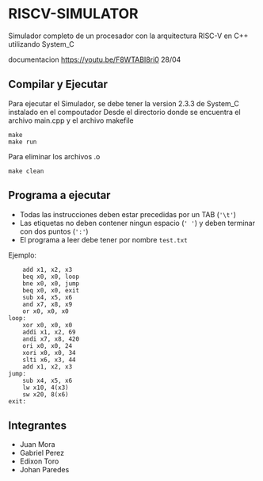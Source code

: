 # RISCV-SIMULATOR
Simulador completo de un procesador con la arquitectura RISC-V en C++ utilizando System_C

documentacion https://youtu.be/F8WTABI8ri0 28/04

## Compilar y Ejecutar
Para ejecutar el Simulador, se debe tener la version 2.3.3 de System_C instalado en el compoutador
Desde el directorio donde se encuentra el archivo main.cpp y el archivo makefile

    make
    make run

Para eliminar los archivos .o

    make clean

## Programa a ejecutar

 - Todas las instrucciones deben estar precedidas por un TAB (`'\t'`)
 - Las etiquetas no deben contener ningun espacio (`' '`) y deben terminar con dos puntos (`':'`)
 - El programa a leer debe tener por nombre `test.txt`
 
 Ejemplo: 

    	add x1, x2, x3
		beq x0, x0, loop
		bne x0, x0, jump
		beq x0, x0, exit
		sub x4, x5, x6
		and x7, x8, x9
		or x0, x0, x0
    loop:
    	xor x0, x0, x0
    	addi x1, x2, 69
    	andi x7, x8, 420
    	ori x0, x0, 24
    	xori x0, x0, 34
    	slti x6, x3, 44
    	add x1, x2, x3
    jump:
    	sub x4, x5, x6
    	lw x10, 4(x3)
    	sw x20, 8(x6)
    exit:

## Integrantes
		

 - Juan Mora
 - Gabriel Perez
 - Edixon Toro
 - Johan Paredes

